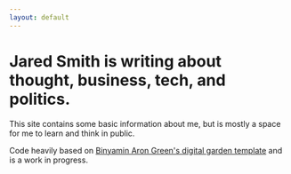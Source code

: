 ```yaml
---
layout: default
---
```

# Jared Smith is writing about thought, business, tech, and politics.

This site contains some basic information about me, but is mostly a space for me to learn and think in public.

Code heavily based on [Binyamin Aron Green's digital garden template](https://github.com/binyamin/eleventy-garden) and is a work in progress.
